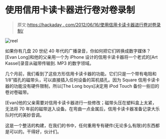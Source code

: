 # 使用信用卡读卡器进行卷对卷录制

> 原文:[https://hackaday . com/2012/06/16/使用信用卡读卡器进行卷对卷录制/](https://hackaday.com/2012/06/16/recording-off-a-reel-to-reel-with-a-credit-card-reader/)

![](../Images/5ecb451781e4ab21e18f019f2dea4396.png "reel")

如果你有几盘 20 世纪 40 年代的广播录音，你如何把它们转换成数字媒体？[Evan Long]和他的父亲用一个为 iPhone 设计的信用卡读卡器将一个老式的[Art Kassel]录音从磁带传输到. MP3 的数字领域。

几个月前，我们看到了这些方形信用卡读卡器的功能。它们只是一个带有电阻和 1/8”插孔的磁带头，可以直接插入任何设备的耳机插孔。因为 Square 信用卡读卡器的功能没有硬件限制，所以[The Long boys]决定用 iPod Touch 备份一些旧的卷对卷磁带。

[Evan]他的父亲需要对信用卡读卡器进行一些修改；磁带头压在塑料盒上太紧，无法将 70 年前的磁带送入设备。在弯曲一点金属后，信用卡读卡器准备记录大乐队时代的美妙音调。

这是一个整洁的构建，在我们的书中，任何重用专有硬件(无论多么有限)的东西都是可以的。干得好，伙计们。